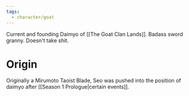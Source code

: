 ```yaml
---
tags:
  - character/goat
---
```


Current and founding Daimyo of [[The Goat Clan Lands]]. Badass sword granny. Doesn't take shit.
# Origin
Originally a Mirumoto Taoist Blade, Seo was pushed into the position of daimyo after [[Season 1 Prologue|certain events]].

